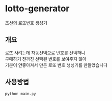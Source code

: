 # lotto-generator
조선의 로또번호 생성기

## 개요

로또 사려는데 자동선택으로 번호를 선택하니  
구매하기 전까진 선택된 번호를 보여주지 않아  
기분이 안좋아져서 만든 로또 번호 생성기를 만들었습니다  

## 사용방법

```python
python main.py
```
